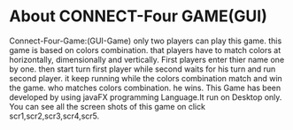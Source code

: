 # About CONNECT-Four GAME(GUI)

Connect-Four-Game:(GUI-Game) only two players can play this game. this game is based on colors combination. that players have to match colors at horizontally, dimensionally and vertically.
First players enter thier name one by one. then start turn first player while second waits for his turn and run second player. it keep running while the colors combination match and win the game.
who matches colors combination. he wins. This Game has been developed by using javaFX programming Language.It run on Desktop only. 
You can see all the screen shots of this game on click scr1,scr2,scr3,scr4,scr5. 
